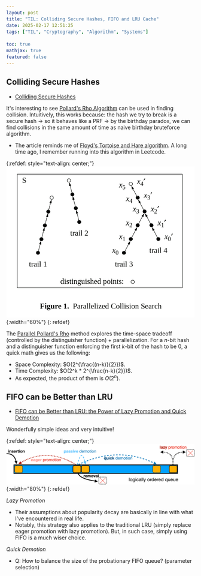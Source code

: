 ```yaml
---
layout: post
title: "TIL: Colliding Secure Hashes, FIFO and LRU Cache"
date: 2025-02-17 12:51:25
tags: ["TIL", "Cryptography", "Algorithm", "Systems"]

toc: true
mathjax: true
featured: false
---
```


## Colliding Secure Hashes

- [Colliding Secure Hashes](https://www.da.vidbuchanan.co.uk/blog/colliding-secure-hashes.html)

It's interesting to see [Pollard's Rho Algorithm](https://en.wikipedia.org/wiki/Pollard%27s_rho_algorithm) can be used in finding collision. Intuitively, this works because: the hash we try to break is a secure hash -> so it behaves like a PRF -> by the birthday paradox, we can find collisions in the same amount of time as naive birthday bruteforce algorithm.
- The article reminds me of [Floyd's Tortoise and Hare algorithm](https://en.wikipedia.org/wiki/Cycle_detection#Floyd%27s_tortoise_and_hare). A long time ago, I remember running into this algorithm in Leetcode.

{:refdef: style="text-align: center;"}
![parallel pollard's rho](/assets/img/blog/2025/02/parallel-pollard-rho.png){:width="60%"}
{: refdef}

The [Parallel Pollard's Rho](https://www.cs.csi.cuny.edu/~zhangx/papers/P_2018_LISAT_Weber_Zhang.pdf) method explores the time-space tradeoff (controlled by the distinguisher function) + parallelization. For a $n$-bit hash and a distinguisher function enforcing the first $k$-bit of the hash to be 0, a quick math gives us the following:
- Space Complexity: $O(2^{\frac{(n-k)}{2}})$.
- Time Complexity: $O(2^k * 2^{\frac{n-k}{2}})$.
- As expected, the product of them is $O(2^n)$.

## FIFO can be Better than LRU

- [FIFO can be Better than LRU: the Power of Lazy Promotion and Quick Demotion](https://jasony.me/publication/hotos23-qdlp.pdf)

Wonderfully simple ideas and very intuitive!

{:refdef: style="text-align: center;"}
![cache-abstraction](/assets/img/blog/2025/02/cache-abstraction.png){:width="80%"}
{: refdef}

*Lazy Promotion*
- Their assumptions about popularity decay are basically in line with what I've encountered in real life.
- Notably, this strategy also applies to the traditional LRU (simply replace eager promotion with lazy promotion). But, in such case, simply using FIFO is a much wiser choice.

*Quick Demotion*
- Q: How to balance the size of the probationary FIFO queue? (parameter selection)